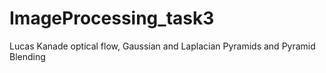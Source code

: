 # ImageProcessing_task3
Lucas Kanade optical flow, Gaussian and Laplacian Pyramids and Pyramid Blending
